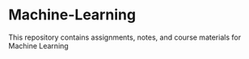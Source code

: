 # Machine-Learning
This repository contains assignments, notes, and course materials for Machine Learning
